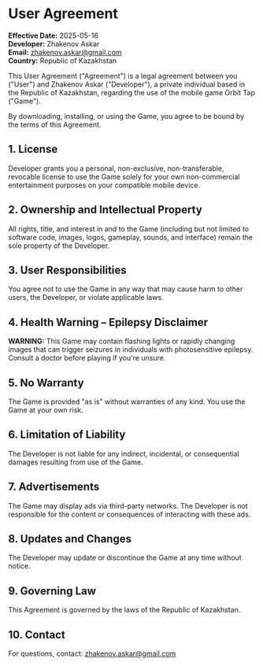 # User Agreement

**Effective Date:** 2025-05-16  
**Developer:** Zhakenov Askar  
**Email:** zhakenov.askar@gmail.com  
**Country:** Republic of Kazakhstan

This User Agreement ("Agreement") is a legal agreement between you ("User") and Zhakenov Askar ("Developer"), a private individual based in the Republic of Kazakhstan, regarding the use of the mobile game Orbit Tap ("Game").

By downloading, installing, or using the Game, you agree to be bound by the terms of this Agreement.

## 1. License
Developer grants you a personal, non-exclusive, non-transferable, revocable license to use the Game solely for your own non-commercial entertainment purposes on your compatible mobile device.

## 2. Ownership and Intellectual Property
All rights, title, and interest in and to the Game (including but not limited to software code, images, logos, gameplay, sounds, and interface) remain the sole property of the Developer.

## 3. User Responsibilities
You agree not to use the Game in any way that may cause harm to other users, the Developer, or violate applicable laws.

## 4. Health Warning – Epilepsy Disclaimer
**WARNING:** This Game may contain flashing lights or rapidly changing images that can trigger seizures in individuals with photosensitive epilepsy. Consult a doctor before playing if you're unsure.

## 5. No Warranty
The Game is provided "as is" without warranties of any kind. You use the Game at your own risk.

## 6. Limitation of Liability
The Developer is not liable for any indirect, incidental, or consequential damages resulting from use of the Game.

## 7. Advertisements
The Game may display ads via third-party networks. The Developer is not responsible for the content or consequences of interacting with these ads.

## 8. Updates and Changes
The Developer may update or discontinue the Game at any time without notice.

## 9. Governing Law
This Agreement is governed by the laws of the Republic of Kazakhstan.

## 10. Contact
For questions, contact: zhakenov.askar@gmail.com
